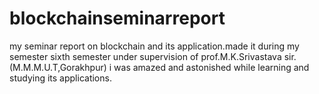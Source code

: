 # blockchainseminarreport

my seminar report on blockchain and its application.made it during my semester sixth semester under supervision of prof.M.K.Srivastava sir.(M.M.M.U.T,Gorakhpur)
i was amazed and astonished while learning and studying its applications.
